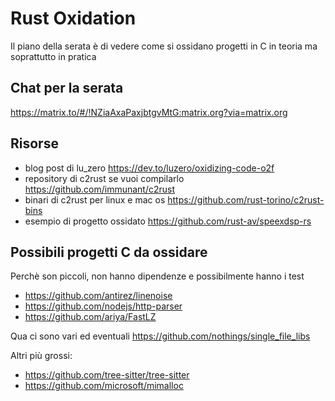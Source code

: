 # Rust Oxidation

Il piano della serata è di vedere come si ossidano progetti in C in teoria ma soprattutto in pratica

## Chat per la serata

https://matrix.to/#/!NZiaAxaPaxjbtgvMtG:matrix.org?via=matrix.org

## Risorse

- blog post di lu_zero https://dev.to/luzero/oxidizing-code-o2f
- repository di c2rust se vuoi compilarlo https://github.com/immunant/c2rust
- binari di c2rust per linux e mac os https://github.com/rust-torino/c2rust-bins
- esempio di progetto ossidato https://github.com/rust-av/speexdsp-rs

## Possibili progetti C da ossidare

Perchè son piccoli, non hanno dipendenze e possibilmente hanno i test 

- https://github.com/antirez/linenoise
- https://github.com/nodejs/http-parser
- https://github.com/ariya/FastLZ

Qua ci sono vari ed eventuali https://github.com/nothings/single_file_libs

Altri più grossi:

- https://github.com/tree-sitter/tree-sitter
- https://github.com/microsoft/mimalloc
